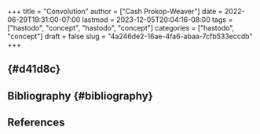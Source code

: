 +++
title = "Convolution"
author = ["Cash Prokop-Weaver"]
date = 2022-06-29T19:31:00-07:00
lastmod = 2023-12-05T20:04:16-08:00
tags = ["hastodo", "concept", "hastodo", "concept"]
categories = ["hastodo", "concept"]
draft = false
slug = "4a246de2-16ae-4fa6-abaa-7cfb533eccdb"
+++

##  {#d41d8c}


## Bibliography {#bibliography}

## References

<style>.csl-entry{text-indent: -1.5em; margin-left: 1.5em;}</style><div class="csl-bib-body">
</div>
